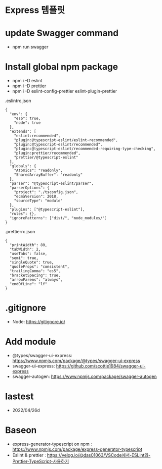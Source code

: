 # Express 템플릿

# update Swagger command
- npm run swagger

# Install global npm package
- npm i -D eslint
- npm i -D prettier
- npm i -D eslint-config-prettier eslint-plugin-prettier

.eslintrc.json
```
{
  "env": {
    "es6": true,
    "node": true
  },
  "extends": [
    "eslint:recommended",
    "plugin:@typescript-eslint/eslint-recommended",
    "plugin:@typescript-eslint/recommended",
    "plugin:@typescript-eslint/recommended-requiring-type-checking",
    "plugin:prettier/recommended",
    "prettier/@typescript-eslint"
  ],
  "globals": {
    "Atomics": "readonly",
    "SharedArrayBuffer": "readonly"
  },
  "parser": "@typescript-eslint/parser",
  "parserOptions": {
    "project": "./tsconfig.json",
    "ecmaVersion": 2018,
    "sourceType": "module"
  },
  "plugins": ["@typescript-eslint"],
  "rules": {},
  "ignorePatterns": ["dist/", "node_modules/"]
}
```
.prettierrc.json
```
{
  "printWidth": 80,
  "tabWidth": 2,
  "useTabs": false,
  "semi": true,
  "singleQuote": true,
  "quoteProps": "consistent",
  "trailingComma": "es5",
  "bracketSpacing": true,
  "arrowParens": "always",
  "endOfLine": "lf"
}
```


# .gitignore
- Node: https://gitignore.io/
  
# Add module
- @types/swagger-ui-express: https://www.npmjs.com/package/@types/swagger-ui-express
- swagger-ui-express: https://github.com/scottie1984/swagger-ui-express
- swagger-autogen: https://www.npmjs.com/package/swagger-autogen

# lastest
- 2022/04/26d

# Baseon
- express-generator-typescript on npm : https://www.npmjs.com/package/express-generator-typescript
- Eslint & prettier : https://velog.io/@das01063/VSCode에서-ESLint와-Prettier-TypeScript-사용하기
